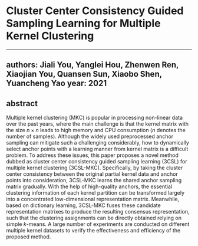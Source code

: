 # Cluster Center Consistency Guided Sampling Learning for Multiple Kernel Clustering
---
authors: Jiali You, Yanglei Hou, Zhenwen Ren, Xiaojian You, Quansen Sun, Xiaobo Shen, Yuancheng Yao
year: 2021
---

## abstract
Multiple kernel clustering (MKC) is popular in processing non-linear data over the past years, where the main challenge is that the kernel matrix with the size $n\times n$ leads to high memory and CPU consumption ($n$ denotes the number of samples). Although the widely used preprocessed anchor sampling can mitigate such a challenging considerably, how to dynamically select anchor points with a learning manner from kernel matrix is a difficult problem. To address these issues, this paper proposes a novel method dubbed as cluster center consistency guided sampling learning (3CSL) for multiple kernel clustering (3CSL-MKC). Specifically, by taking the cluster center consistency between the original partial kernel data and anchor points into consideration, 3CSL-MKC learns the shared anchor sampling matrix gradually. With the help of high-quality anchors, the essential clustering information of each kernel partition can be transformed largely into a concentrated low-dimensional representation matrix. Meanwhile, based on dictionary learning, 3CSL-MKC fuses these candidate representation matrixes to produce the resulting consensus representation, such that the clustering assignments can be directly obtained relying on simple $k$-means. A large number of experiments are conducted on different multiple kernel datasets to verify the effectiveness and efficiency of the proposed method.
